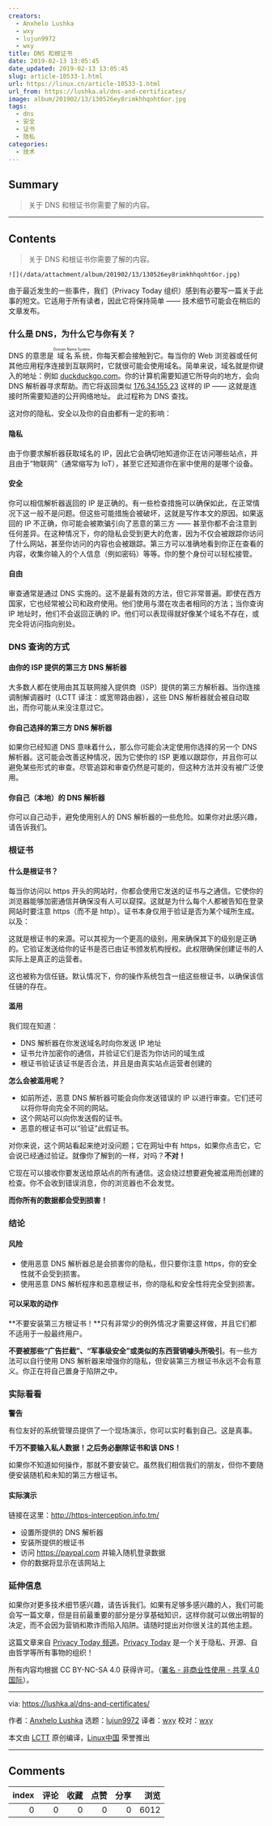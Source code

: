 ```yaml
---
creators:
  - Anxhelo Lushka
  - wxy
  - lujun9972
  - wxy
title: DNS 和根证书
date: 2019-02-13 13:05:45
date_updated: 2019-02-13 13:05:45
slug: article-10533-1.html
url: https://linux.cn/article-10533-1.html
url_from: https://lushka.al/dns-and-certificates/
image: album/201902/13/130526ey8rimkhhqoht6or.jpg
tags:
  - dns
  - 安全
  - 证书
  - 隐私
categories:
  - 技术
---
```


## Summary

> 关于 DNS 和根证书你需要了解的内容。

***

<!-- more -->

## Contents

> 
> 关于 DNS 和根证书你需要了解的内容。
> 
> 
> 

`![](/data/attachment/album/201902/13/130526ey8rimkhhqoht6or.jpg)`

由于最近发生的一些事件，我们（Privacy Today 组织）感到有必要写一篇关于此事的短文。它适用于所有读者，因此它将保持简单 —— 技术细节可能会在稍后的文章发布。

### 什么是 DNS，为什么它与你有关？

DNS 的意思是<ruby> 域名系统 <rt>  Domain Name System </rt></ruby>，你每天都会接触到它。每当你的 Web 浏览器或任何其他应用程序连接到互联网时，它就很可能会使用域名。简单来说，域名就是你键入的地址：例如 [duckduckgo.com](https://duckduckgo.com)。你的计算机需要知道它所导向的地方，会向 DNS 解析器寻求帮助。而它将返回类似 [176.34.155.23](http://176.34.155.23) 这样的 IP —— 这就是连接时所需要知道的公开网络地址。 此过程称为 DNS 查找。

这对你的隐私、安全以及你的自由都有一定的影响：

#### 隐私

由于你要求解析器获取域名的 IP，因此它会确切地知道你正在访问哪些站点，并且由于“物联网”（通常缩写为 IoT），甚至它还知道你在家中使用的是哪个设备。

#### 安全

你可以相信解析器返回的 IP 是正确的。有一些检查措施可以确保如此，在正常情况下这一般不是问题。但这些可能措施会被破坏，这就是写作本文的原因。如果返回的 IP 不正确，你可能会被欺骗引向了恶意的第三方 —— 甚至你都不会注意到任何差异。在这种情况下，你的隐私会受到更大的危害，因为不仅会被跟踪你访问了什么网站，甚至你访问的内容也会被跟踪。第三方可以准确地看到你正在查看的内容，收集你输入的个人信息（例如密码）等等。你的整个身份可以轻松接管。

#### 自由

审查通常是通过 DNS 实施的。这不是最有效的方法，但它非常普遍。即使在西方国家，它也经常被公司和政府使用。他们使用与潜在攻击者相同的方法；当你查询 IP 地址时，他们不会返回正确的 IP。他们可以表现得就好像某个域名不存在，或完全将访问指向别处。

### DNS 查询的方式

#### 由你的 ISP 提供的第三方 DNS 解析器

大多数人都在使用由其互联网接入提供商（ISP）提供的第三方解析器。当你连接调制解调器时（LCTT 译注：或宽带路由器），这些 DNS 解析器就会被自动取出，而你可能从来没注意过它。

#### 你自己选择的第三方 DNS 解析器

如果你已经知道 DNS 意味着什么，那么你可能会决定使用你选择的另一个 DNS 解析器。这可能会改善这种情况，因为它使你的 ISP 更难以跟踪你，并且你可以避免某些形式的审查。尽管追踪和审查仍然是可能的，但这种方法并没有被广泛使用。

#### 你自己（本地）的 DNS 解析器

你可以自己动手，避免使用别人的 DNS 解析器的一些危险。如果你对此感兴趣，请告诉我们。

### 根证书

#### 什么是根证书？

每当你访问以 https 开头的网站时，你都会使用它发送的证书与之通信。它使你的浏览器能够加密通信并确保没有人可以窥探。这就是为什么每个人都被告知在登录网站时要注意 https（而不是 http）。证书本身仅用于验证是否为某个域所生成。以及：

这就是根证书的来源。可以其视为一个更高的级别，用来确保其下的级别是正确的。它验证发送给你的证书是否已由证书颁发机构授权。此权限确保创建证书的人实际上是真正的运营者。

这也被称为信任链。默认情况下，你的操作系统包含一组这些根证书，以确保该信任链的存在。

#### 滥用

我们现在知道：

* DNS 解析器在你发送域名时向你发送 IP 地址
* 证书允许加密你的通信，并验证它们是否为你访问的域生成
* 根证书验证该证书是否合法，并且是由真实站点运营者创建的

**怎么会被滥用呢？**

* 如前所述，恶意 DNS 解析器可能会向你发送错误的 IP 以进行审查。它们还可以将你导向完全不同的网站。
* 这个网站可以向你发送假的证书。
* 恶意的根证书可以“验证”此假证书。

对你来说，这个网站看起来绝对没问题；它在网址中有 https，如果你点击它，它会说已经通过验证。就像你了解到的一样，对吗？**不对！**

它现在可以接收你要发送给原站点的所有通信。这会绕过想要避免被滥用而创建的检查。你不会收到错误消息，你的浏览器也不会发觉。

**而你所有的数据都会受到损害！**

### 结论

#### 风险

* 使用恶意 DNS 解析器总是会损害你的隐私，但只要你注意 https，你的安全性就不会受到损害。
* 使用恶意 DNS 解析程序和恶意根证书，你的隐私和安全性将完全受到损害。

#### 可以采取的动作

**不要安装第三方根证书！**只有非常少的例外情况才需要这样做，并且它们都不适用于一般最终用户。

**不要被那些“广告拦截”、“军事级安全”或类似的东西营销噱头所吸引**。有一些方法可以自行使用 DNS 解析器来增强你的隐私，但安装第三方根证书永远不会有意义。你正在将自己置身于陷阱之中。

### 实际看看

**警告**

有位友好的系统管理员提供了一个现场演示，你可以实时看到自己。这是真事。

**千万不要输入私人数据！之后务必删除证书和该 DNS！**

如果你不知道如何操作，那就不要安装它。虽然我们相信我们的朋友，但你不要随便安装随机和未知的第三方根证书。

#### 实际演示

链接在这里：<http://https-interception.info.tm/>

* 设置所提供的 DNS 解析器
* 安装所提供的根证书
* 访问 <https://paypal.com> 并输入随机登录数据
* 你的数据将显示在该网站上

### 延伸信息

如果你对更多技术细节感兴趣，请告诉我们。如果有足够多感兴趣的人，我们可能会写一篇文章，但是目前最重要的部分是分享基础知识，这样你就可以做出明智的决定，而不会因为营销和欺诈而陷入陷阱。请随时提出对你很关注的其他主题。

这篇文章来自 [Privacy Today 频道](https://t.me/privacytoday)。[Privacy Today](https://t.me/joinchat/Awg5A0UW-tzOLX7zMoTDog) 是一个关于隐私、开源、自由哲学等所有事物的组织！

所有内容均根据 CC BY-NC-SA 4.0 获得许可。（[署名 - 非商业性使用 - 共享 4.0 国际](https://creativecommons.org/licenses/by-nc-sa/4.0/)）。

---

via: <https://lushka.al/dns-and-certificates/>

作者：[Anxhelo Lushka](https://lushka.al/) 选题：[lujun9972](https://github.com/lujun9972) 译者：[wxy](https://github.com/wxy) 校对：[wxy](https://github.com/wxy)

本文由 [LCTT](https://github.com/LCTT/TranslateProject) 原创编译，[Linux中国](https://linux.cn/) 荣誉推出

***

## Comments


|   index |   评论 |   收藏 |   点赞 |   分享 |   浏览 |
|--------:|-------:|-------:|-------:|-------:|-------:|
|       0 |      0 |      0 |      0 |      0 |   6012 |
